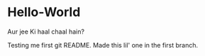 # Hello-World
Aur jee
Ki haal chaal hain?

Testing me first git README.
Made this lil' one in the first branch.
